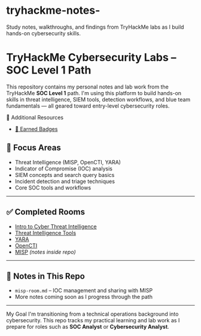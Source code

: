 # tryhackme-notes-
Study notes, walkthroughs, and findings from TryHackMe labs as I build hands-on cybersecurity skills.

# TryHackMe Cybersecurity Labs – SOC Level 1 Path

This repository contains my personal notes and lab work from the TryHackMe **SOC Level 1** path. I'm using this platform to build hands-on skills in threat intelligence, SIEM tools, detection workflows, and blue team fundamentals — all geared toward entry-level cybersecurity roles.

📌 Additional Resources
- [🏅 Earned Badges](./Earned_badges.md)

## 🧠 Focus Areas
- Threat Intelligence (MISP, OpenCTI, YARA)
- Indicator of Compromise (IOC) analysis
- SIEM concepts and search query basics
- Incident detection and triage techniques
- Core SOC tools and workflows

---

## ✅ Completed Rooms
- [Intro to Cyber Threat Intelligence](https://tryhackme.com/room/introtocyberthreatintel)
- [Threat Intelligence Tools](https://tryhackme.com/room/threatintelligencetools)
- [YARA](https://tryhackme.com/room/yara)
- [OpenCTI](https://tryhackme.com/room/opencti)
- [MISP](./misp-room.md) *(notes inside repo)*

---

## 📂 Notes in This Repo
- `misp-room.md` – IOC management and sharing with MISP
- More notes coming soon as I progress through the path

---

 My Goal
I'm transitioning from a technical operations background into cybersecurity. This repo tracks my practical learning and lab work as I prepare for roles such as **SOC Analyst** or **Cybersecurity Analyst**.
